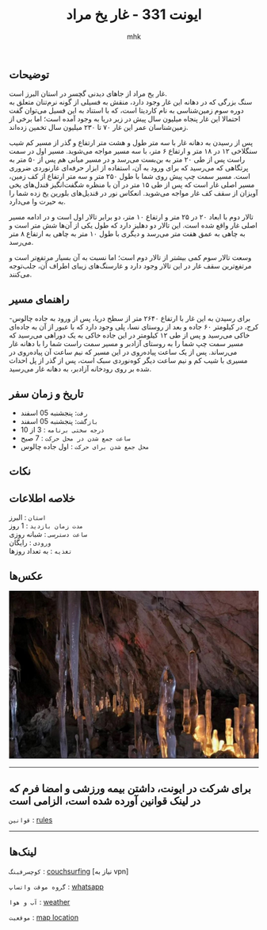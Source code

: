 ﻿---
layout: post
title: "ایونت 331 - غار یخ مراد"
author: mhk
categories: [Nature]
tags: [nature, alborz]
image: assets/img/nature/331-yakh_morad.jpeg
description: "ایونت 331 - غار یخ مراد"
featured: true
hidden: true
rating: 5
---

## توضیحات
غار یخ مراد از جاهای دیدنی گچسر در استان البرز است.   
سنگ بزرگی که در دهانه این غار وجود دارد، منقش به فسیلی از گونه نرم‌تنان متعلق به دوره سوم زمین‌شناسی به نام کاردیتا است، که با استناد به این فسیل می‌توان گفت احتمالا این غار پنجاه میلیون سال پیش در زیر دریا به وجود آمده است؛ اما برخی از زمین‌شناسان عمر این غار ۷۰ تا ۲۳۰ میلیون سال تخمین زده‌اند.   

پس از رسیدن به دهانه غار با سه متر طول و هشت متر ارتفاع و گذر از مسیر کم شیب سنگلاخی ۱۲ در ۱۸ متر و ارتفاع ۶ متر، با سه مسیر مواجه می‌شوید. مسیر اول در سمت راست پس از طی ۲۰ متر به بن‌بست می‌رسد و در مسیر میانی هم پس از ۵۰ متر به پرتگاهی که می‌رسید که برای ورود به آن، استفاده از ابزار حرفه‌ای غارنوردی ضروری است. مسیر سمت چپ پیش روی شما با طول ۲۵۰ متر و سه متر ارتفاع از کف زمین، مسیر اصلی غار است که پس از طی ۱۵ متر در آن با منظره شگفت‌انگیز قندل‌های یخی آویزان از سقف کف غار مواجه می‌شوید. انعکاس نور در قندیل‌های بلورین یخ زده شما را به حیرت وا می‌دارد.  

 تالار دوم با ابعاد ۲۰ در ۲۵ متر و ارتفاع ۱۰ متر، دو برابر تالار اول است و در ادامه مسیر اصلی غار واقع شده است. این تالار دو دهلیز دارد که طول یکی از آن‌ها شش متر است و به چاهی به عمق هفت متر می‌رسد و دیگری با طول ۱۰ متر به چاهی به ارتفاع ۸ متر می‌رسد.  

وسعت تالار سوم کمی بیشتر از تالار دوم است؛ اما نسبت به آن بسیار مرتفع‌تر است و مرتفع‌ترین سقف غار در این تالار وجود دارد و غارسنگ‌های زیبای اطراف آن، جلب‌توجه می‌کنند.  



## راهنمای مسیر
برای رسیدن به این غار با ارتفاع ۲۶۴۰ متر از سطح دریا، پس از ورود به جاده چالوس- کرج، در کیلومتر ۶۰ جاده و بعد از روستای نسا، پلی وجود دارد که با عبور از آن به جاده‌ای خاکی می‌رسید و پس از طی ۱۲ کیلومتر در این جاده خاکی به یک دوراهی می‌رسید که مسیر سمت چپ شما را به روستای آزادبر و مسیر سمت راست شما را با دهانه غار می‌رساند. پس از یک ساعت پیاده‌روی در این مسیر که نیم ساعت آن پیاده‌روی در مسیری با شیب کم و نیم ساعت دیگر کوه‌نوردی سبک است، پس از گذر از پل احداث شده بر روی رودخانه آزادبر، به دهانه غار می‌رسید.

## تاریخ و زمان سفر  
  - `رفت`: پنجشنبه 05 اسفند  
  - `بازگشت`: پنجشنبه 05 اسفند   
  - `درجه سختی برنامه` : 3 از 10  
  - `ساعت جمع شدن در محل حرکت` : 7 صبح
  - `محل جمع شدن برای حرکت` : اول جاده چالوس

## نکات


## خلاصه اطلاعات
`استان` : البرز   
`مدت زمان بازدید` : 1 روز   
`ساعت دسترسی` : شبانه روزی  
`ورودی` : رایگان  
`تغذیه` : به تعداد روزها

## عکس‌ها

<p align="center">
  <img src="/assets/img/posts/331/01.jpg" alt="active-group" width="600" />
</p>

---

## برای شرکت در ایونت، داشتن بیمه ورزشی و امضا فرم که در لینک قوانین آورده شده است، الزامی است

`قوانین` : [rules](/rules-weekend)  

---

## لینک‌ها

`کوچسرفینگ` : [couchsurfing]() [نیاز به vpn]  

`گروه موقت واتساپ` : [whatsapp]()  

`آب و هوا` : [weather]()

`موقعیت` : [map location](https://www.google.com/maps/place/Yakh+Morad+Cave/@36.1182484,51.2718548,15z/data=!4m5!3m4!1s0x0:0x289f8ca61b2d0485!8m2!3d36.1182484!4d51.2718548)  